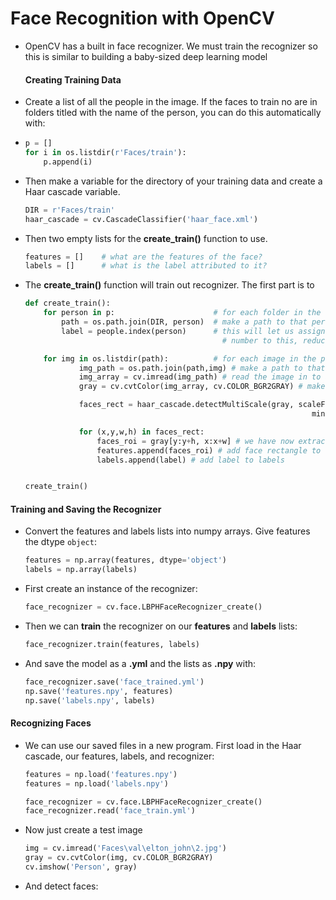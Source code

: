 # Face Recognition with OpenCV

- OpenCV has a built in face recognizer. We must train the recognizer so this is similar to building a baby-sized deep learning model
  
  #### Creating Training Data

- Create a list of all the people in the image. If the faces to train no are in folders titled with the name of the person, you can do this automatically with:

- ```python
  p = []
  for i in os.listdir(r'Faces/train'):
      p.append(i)
  ```

- Then make a variable for the directory of your training data and create a Haar cascade variable.
  
  ```python
  DIR = r'Faces/train'
  haar_cascade = cv.CascadeClassifier('haar_face.xml')
  ```

- Then two empty lists for the **create_train()** function to use.
  
  ```python
  features = []    # what are the features of the face?
  labels = []      # what is the label attributed to it?
  ```

- The **create_train()** function will train out recognizer. The first part is to 
  
  ```python
  def create_train():
      for person in p:                      # for each folder in the training folder
          path = os.path.join(DIR, person)  # make a path to that person's folder
          label = people.index(person)      # this will let us assign a single
                                              # number to this, reducing load
  
      for img in os.listdir(path):          # for each image in the person's folder
              img_path = os.path.join(path,img) # make a path to that image
              img_array = cv.imread(img_path) # read the image in to a variable
              gray = cv.cvtColor(img_array, cv.COLOR_BGR2GRAY) # make b&w
  
              faces_rect = haar_cascade.detectMultiScale(gray, scaleFactor=1.1,
                                                                  minNeighbors=4)
  
              for (x,y,w,h) in faces_rect:
                  faces_roi = gray[y:y+h, x:x+w] # we have now extracted a face roi
                  features.append(faces_roi) # add face rectangle to features
                  labels.append(label) # add label to labels 
  
  
  create_train()
  ```

#### Training and Saving the Recognizer

- Convert the features and labels lists into numpy arrays. Give features the dtype `object`:
  
  ```python
  features = np.array(features, dtype='object')
  labels = np.array(labels)
  ```

- First create an instance of the recognizer:
  
  ```python
  face_recognizer = cv.face.LBPHFaceRecognizer_create()
  ```

- Then we can **train** the recognizer on our **features** and **labels** lists:
  
  ```python
  face_recognizer.train(features, labels)
  ```

- And save the model as a **.yml** and the lists as **.npy** with:
  
  ```python
  face_recognizer.save('face_trained.yml')
  np.save('features.npy', features)
  np.save('labels.npy', labels)
  ```

#### Recognizing Faces

- We can use our saved files in a new program. First load in the Haar cascade, our features, labels, and recognizer:
  
  ```python
  features = np.load('features.npy')
  features = np.load('labels.npy')
  
  face_recognizer = cv.face.LBPHFaceRecognizer_create()
  face_recognizer.read('face_train.yml')
  ```

- Now just create a test image
  
  ```python
  img = cv.imread('Faces\val\elton_john\2.jpg')
  gray = cv.cvtColor(img, cv.COLOR_BGR2GRAY)
  cv.imshow('Person', gray)
  ```

- And detect faces:
